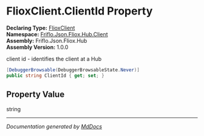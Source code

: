 ﻿<!--  
  <auto-generated>   
    The contents of this file were generated by a tool.  
    Changes to this file may be list if the file is regenerated  
  </auto-generated>   
-->

# FlioxClient.ClientId Property

**Declaring Type:** [FlioxClient](../index.md)  
**Namespace:** [Friflo.Json.Fliox.Hub.Client](../../index.md)  
**Assembly:** Friflo.Json.Fliox.Hub  
**Assembly Version:** 1.0.0

client id \- identifies the client at a Hub

```csharp
[DebuggerBrowsable(DebuggerBrowsableState.Never)]
public string ClientId { get; set; }
```

## Property Value

string

___

*Documentation generated by [MdDocs](https://github.com/ap0llo/mddocs)*
